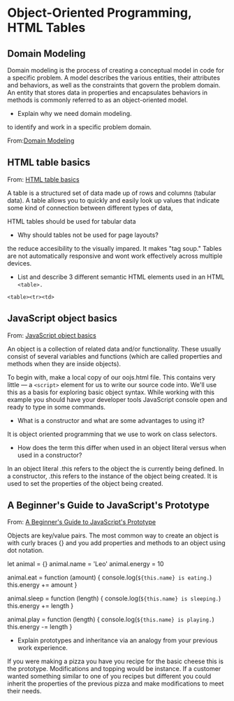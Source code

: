 # Object-Oriented Programming, HTML Tables

## Domain Modeling

Domain modeling is the process of creating a conceptual model in code for a specific problem. A model describes the various entities, their attributes and behaviors, as well as the constraints that govern the problem domain. An entity that stores data in properties and encapsulates behaviors in methods is commonly referred to as an object-oriented model.

- Explain why we need domain modeling.

to identify and work in a specific problem domain.

From:[Domain Modeling](https://github.com/codefellows/domain_modeling#domain-modeling)

## HTML table basics

From: [HTML table basics](https://developer.mozilla.org/en-US/docs/Learn/HTML/Tables/Basics)

A table is a structured set of data made up of rows and columns (tabular data). A table allows you to quickly and easily look up values that indicate some kind of connection between different types of data,

HTML tables should be used for tabular data

- Why should tables not be used for page layouts?

the reduce accesibility to the visually impared. It makes "tag soup." Tables are not automatically responsive and wont work effectively across multiple devices.

- List and describe 3 different semantic HTML elements used in an HTML `<table>.`

`<table><tr><td>`

## JavaScript object basics

From: [JavaScript object basics](https://developer.mozilla.org/en-US/docs/Learn/JavaScript/Objects/Basics#introducing_constructors)

An object is a collection of related data and/or functionality. These usually consist of several variables and functions (which are called properties and methods when they are inside objects).

To begin with, make a local copy of our oojs.html file. This contains very little — a `<script>` element for us to write our source code into. We'll use this as a basis for exploring basic object syntax. While working with this example you should have your developer tools JavaScript console open and ready to type in some commands.

- What is a constructor and what are some advantages to using it?

It is object oriented programming that we use to work on class selectors.

- How does the term this differ when used in an object literal versus when used in a constructor?

In an object literal .this refers to the object the is currently being defined. In a constructor, .this refers to the instance of the object being created. It is used to set the properties of the object being created.

## A Beginner's Guide to JavaScript's Prototype

From: [A Beginner's Guide to JavaScript's Prototype](https://ui.dev/beginners-guide-to-javascript-prototype)

Objects are key/value pairs. The most common way to create an object is with curly braces {} and you add properties and methods to an object using dot notation.

let animal = {}
animal.name = 'Leo'
animal.energy = 10

animal.eat = function (amount) {
  console.log(`${this.name} is eating.`)
  this.energy += amount
}

animal.sleep = function (length) {
  console.log(`${this.name} is sleeping.`)
  this.energy += length
}

animal.play = function (length) {
  console.log(`${this.name} is playing.`)
  this.energy -= length
}

- Explain prototypes and inheritance via an analogy from your previous work experience.

If you were making a pizza you have you recipe for the basic cheese this is the prototype. Modifications and topping would be instance. If a customer wanted something similar to one of you recipes but different you could inherit the properties of the previous pizza and make modifications to meet their needs.
